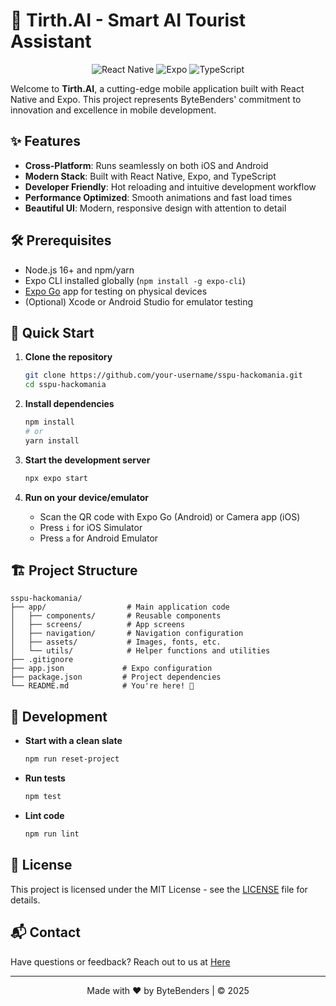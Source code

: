 # 🚀 Tirth.AI - Smart AI Tourist Assistant

<div align="center">
  <img src="https://img.shields.io/badge/React_Native-20232A?style=for-the-badge&logo=react&logoColor=61DAFB" alt="React Native" />
  <img src="https://img.shields.io/badge/Expo-1B1F23?style=for-the-badge&logo=expo&logoColor=white" alt="Expo" />
  <img src="https://img.shields.io/badge/TypeScript-007ACC?style=for-the-badge&logo=typescript&logoColor=white" alt="TypeScript" />
</div>

Welcome to **Tirth.AI**, a cutting-edge mobile application built with React Native and Expo. This project represents ByteBenders' commitment to innovation and excellence in mobile development.

## ✨ Features

- **Cross-Platform**: Runs seamlessly on both iOS and Android
- **Modern Stack**: Built with React Native, Expo, and TypeScript
- **Developer Friendly**: Hot reloading and intuitive development workflow
- **Performance Optimized**: Smooth animations and fast load times
- **Beautiful UI**: Modern, responsive design with attention to detail

## 🛠️ Prerequisites

- Node.js 16+ and npm/yarn
- Expo CLI installed globally (`npm install -g expo-cli`)
- [Expo Go](https://expo.dev/client) app for testing on physical devices
- (Optional) Xcode or Android Studio for emulator testing

## 🚀 Quick Start

1. **Clone the repository**
   ```bash
   git clone https://github.com/your-username/sspu-hackomania.git
   cd sspu-hackomania
   ```

2. **Install dependencies**
   ```bash
   npm install
   # or
   yarn install
   ```

3. **Start the development server**
   ```bash
   npx expo start
   ```

4. **Run on your device/emulator**
   - Scan the QR code with Expo Go (Android) or Camera app (iOS)
   - Press `i` for iOS Simulator
   - Press `a` for Android Emulator

## 🏗️ Project Structure

```
sspu-hackomania/
├── app/                  # Main application code
│   ├── components/       # Reusable components
│   ├── screens/          # App screens
│   ├── navigation/       # Navigation configuration
│   ├── assets/           # Images, fonts, etc.
│   └── utils/            # Helper functions and utilities
├── .gitignore
├── app.json             # Expo configuration
├── package.json         # Project dependencies
└── README.md            # You're here! 👋
```

## 🔧 Development

- **Start with a clean slate**
  ```bash
  npm run reset-project
  ```

- **Run tests**
  ```bash
  npm test
  ```

- **Lint code**
  ```bash
  npm run lint
  ```

## 📜 License

This project is licensed under the MIT License - see the [LICENSE](LICENSE) file for details.

## 📬 Contact

Have questions or feedback? Reach out to us at [Here](mailto:anmolmahobiya092@gmail.com)

---

<div align="center">
  Made with ❤️ by ByteBenders | © 2025
</div>
